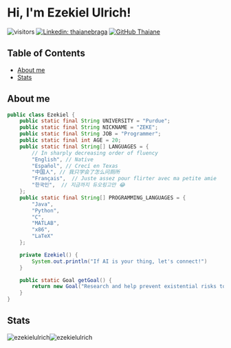 # Hi, I'm Ezekiel Ulrich!

![visitors](https://vbr.wocr.tk/badge?page_id=ezekielulrich.ezekielulrich)
[![Linkedin: thaianebraga](https://img.shields.io/badge/-ezekielulrich-blue?style=flat-square&logo=Linkedin&logoColor=white&link=https://www.linkedin.com/in/ezekiel-ulrich/)](https://www.linkedin.com/in/ezekiel-ulrich/)
[![GitHub Thaiane](https://img.shields.io/github/followers/ezekielulrich?label=follow&style=social)](https://github.com/ezekielulrich)

## Table of Contents

- [About me](#about-me)
- [Stats](#stats)


## About me
```java
public class Ezekiel {
    public static final String UNIVERSITY = "Purdue";
    public static final String NICKNAME = "ZEKE";
    public static final String JOB = "Programmer";
    public static final int AGE = 20;
    public static final String[] LANGUAGES = {
        // In sharply decreasing order of fluency
        "English", // Native
        "Español", // Crecí en Texas
        "中国人", // 我只学会了怎么问厕所
        "Français",  // Juste assez pour flirter avec ma petite amie
        "한국인",  // 지금까지 듀오링고만 😂
    };
    public static final String[] PROGRAMMING_LANGUAGES = {
        "Java",
        "Python",
        "C",
        "MATLAB",
        "x86",
        "LaTeX"
    };

    private Ezekiel() {
        System.out.println("If AI is your thing, let's connect!")
    }

    public static Goal getGoal() {
        return new Goal("Research and help prevent existential risks to ensure humanity flourishes");
    }
}
```

## Stats

<p><img src="https://github-readme-stats.vercel.app/api?username=ezekielulrich&theme=github_dark_dimmed&hide_border=true&include_all_commits=false&count_private=true" alt="ezekielulrich" /><img src="https://github-readme-stats.vercel.app/api/top-langs/?username=ezekielulrich&theme=github_dark_dimmed&hide_border=true&include_all_commits=true&count_private=true&layout=compact" alt="ezekielulrich" /></p>
